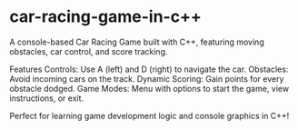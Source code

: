 # car-racing-game-in-c++
A console-based Car Racing Game built with C++, featuring moving obstacles, car control, and score tracking.

Features
Controls: Use A (left) and D (right) to navigate the car.
Obstacles: Avoid incoming cars on the track.
Dynamic Scoring: Gain points for every obstacle dodged.
Game Modes: Menu with options to start the game, view instructions, or exit.

Perfect for learning game development logic and console graphics in C++!
